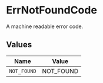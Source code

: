 # ErrNotFoundCode

A machine readable error code.


## Values

| Name        | Value       |
| ----------- | ----------- |
| `NOT_FOUND` | NOT_FOUND   |